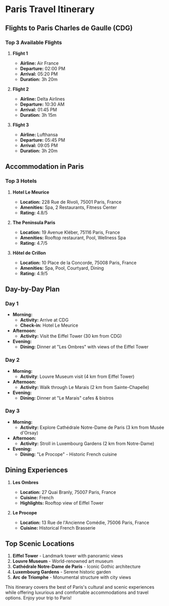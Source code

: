 # Paris Travel Itinerary

## Flights to Paris Charles de Gaulle (CDG)

### Top 3 Available Flights

1. **Flight 1**  
   - **Airline:** Air France  
   - **Departure:** 02:00 PM  
   - **Arrival:** 05:20 PM  
   - **Duration:** 3h 20m

2. **Flight 2**  
   - **Airline:** Delta Airlines  
   - **Departure:** 10:30 AM  
   - **Arrival:** 01:45 PM  
   - **Duration:** 3h 15m

3. **Flight 3**  
   - **Airline:** Lufthansa  
   - **Departure:** 05:45 PM  
   - **Arrival:** 09:05 PM  
   - **Duration:** 3h 20m

## Accommodation in Paris

### Top 3 Hotels

1. **Hotel Le Meurice**   
   - **Location:** 228 Rue de Rivoli, 75001 Paris, France  
   - **Amenities:** Spa, 2 Restaurants, Fitness Center  
   - **Rating:** 4.8/5

2. **The Peninsula Paris**  
   - **Location:** 19 Avenue Kléber, 75116 Paris, France  
   - **Amenities:** Rooftop restaurant, Pool, Wellness Spa  
   - **Rating:** 4.7/5

3. **Hôtel de Crillon**  
   - **Location:** 10 Place de la Concorde, 75008 Paris, France  
   - **Amenities:** Spa, Pool, Courtyard, Dining  
   - **Rating:** 4.9/5

## Day-by-Day Plan

### Day 1
- **Morning:** 
  - **Activity:** Arrive at CDG
  - **Check-in:** Hotel Le Meurice
- **Afternoon:**
  - **Activity:** Visit the Eiffel Tower (30 km from CDG)
- **Evening:**
  - **Dining:** Dinner at "Les Ombres" with views of the Eiffel Tower

### Day 2
- **Morning:** 
  - **Activity**: Louvre Museum visit (4 km from Eiffel Tower)
- **Afternoon:** 
  - **Activity:** Walk through Le Marais (2 km from Sainte-Chapelle)
- **Evening:**
  - **Dining:** Dinner at "Le Marais" cafes & bistros

### Day 3
- **Morning:** 
  - **Activity:** Explore Cathédrale Notre-Dame de Paris (3 km from Musée d'Orsay)
- **Afternoon:** 
  - **Activity:** Stroll in Luxembourg Gardens (2 km from Notre-Dame)
- **Evening:**
  - **Dining:** "Le Procope" - Historic French cuisine

## Dining Experiences

1. **Les Ombres**
   - **Location:** 27 Quai Branly, 75007 Paris, France
   - **Cuisine:** French
   - **Highlights:** Rooftop view of Eiffel Tower

2. **Le Procope**
   - **Location:** 13 Rue de l'Ancienne Comédie, 75006 Paris, France
   - **Cuisine:** Historical French Brasserie

## Top Scenic Locations

1. **Eiffel Tower** - Landmark tower with panoramic views
2. **Louvre Museum** - World-renowned art museum 
3. **Cathédrale Notre-Dame de Paris** - Iconic Gothic architecture 
4. **Luxembourg Gardens** - Serene historic garden 
5. **Arc de Triomphe** - Monumental structure with city views

This itinerary covers the best of Paris's cultural and scenic experiences while offering luxurious and comfortable accommodations and travel options. Enjoy your trip to Paris!
